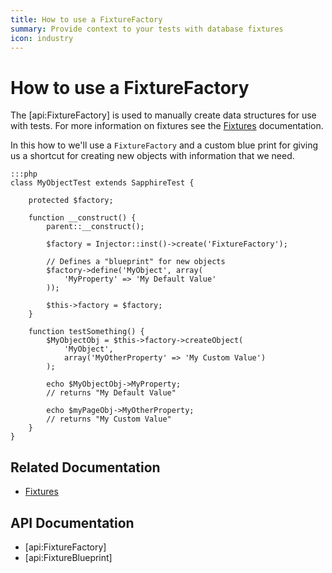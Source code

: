 ```yaml
---
title: How to use a FixtureFactory
summary: Provide context to your tests with database fixtures
icon: industry
---
```

# How to use a FixtureFactory

The [api:FixtureFactory] is used to manually create data structures for use with tests. For more information on fixtures
see the [Fixtures](../fixtures) documentation.

In this how to we'll use a `FixtureFactory` and a custom blue print for giving us a shortcut for creating new objects
with information that we need.

	:::php
	class MyObjectTest extends SapphireTest {

		protected $factory;

		function __construct() {
			parent::__construct();

			$factory = Injector::inst()->create('FixtureFactory');

			// Defines a "blueprint" for new objects
			$factory->define('MyObject', array(
				'MyProperty' => 'My Default Value'
			));

			$this->factory = $factory;
		}

		function testSomething() {
			$MyObjectObj = $this->factory->createObject(
				'MyObject',
				array('MyOtherProperty' => 'My Custom Value')
			);

			echo $MyObjectObj->MyProperty;
			// returns "My Default Value"

			echo $myPageObj->MyOtherProperty;
			// returns "My Custom Value"
		}
	}

## Related Documentation

* [Fixtures](../fixtures)

## API Documentation

* [api:FixtureFactory]
* [api:FixtureBlueprint]